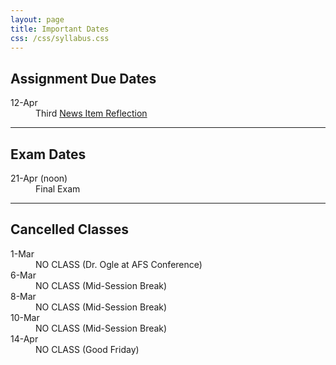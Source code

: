 ```yaml
---
layout: page
title: Important Dates
css: /css/syllabus.css
---
```


## Assignment Due Dates
<dl class="dl-horizontal">
<dt>12-Apr</dt><dd>Third <a href="Syllabus-Current.html#reflections---news-item">News Item Reflection</a></dd>
</dl>

<!---
<dt>11-Jan</dt><dd><a href="../modules/ClassIntro/HW.html">Class Pre-Requisite HW</a></dd>
<dt>25-Jan</dt><dd><a href="http://derekogle.com/NCNRS349/modules/Abundance/MarkRecap/CE2.html">Mark-Recap Class Exercise</a></dd>
<dt>27-Jan</dt><dd>Mark-Recap HW <a href="http://derekogle.com/IFAR/exercises/MarkRecap_URBrownTrout.html">#1</a> and <a href="http://derekogle.com/IFAR/exercises/MarkRecap_UNSPRainbowTrout.html">#2</a></dd>
<dt>30-Jan</dt><dd><a href="http://derekogle.com/IFAR/exercises/Depletion_LKLargemouth.html">Depletion HW</a></dd>
<dt>3-Feb</dt><dd><a href="http://derekogle.com/IFAR/exercises/LORockBass_ALK_A.html">Age-Length Key #1 & #2 HW</a></dd>
<dt>6-Feb</dt><dd><a href="http://derekogle.com/NCNRS349/modules/Mortality/CE1.html">Total Mortality CE</a></dd>
<dt>8-Feb</dt><dd>Total Mortality <a href="http://derekogle.com/IFAR/exercises/Mortality_LSKBLakeTrout.html">#1</a> & <a href="http://derekogle.com/IFAR/exercises/Mortality_LSSRLakeTrout.html">#2</a> HW</a></dd>
<dt>13-Feb</dt><dd>First <a href="Syllabus-Current.html#reflections---news-item">News Item Reflection</a></dd>
<dt>15-Feb</dt><dd><a href="http://derekogle.com/IFAR/exercises/AKSlimySculpins_Growth_A.html">Growth HW #1</a></dd>
<dt>27-Feb</dt><dd><a href="http://derekogle.com/IFAR/exercises/Recruitment_ELWalleye_A.html">Stock-Recruitment HW #1</a></dd>
<dt>13-Mar</dt><dd>Second <a href="Syllabus-Current.html#reflections---news-item">News Item Reflection</a></dd>

--->

---- 

## Exam Dates
<dl class="dl-horizontal">
<dt>21-Apr (noon)</dt><dd>Final Exam</dd>
</dl>


<!---
<dt>20-Feb</dt><dd>First Exam</dd>
<dt>13-Apr</dt><dd>Spring Hearings (11-Apr) Reflection</a></dd>
<dt>29-Feb</dt><dd><a href="Syllabus-Current.html#reflections---papers">First Paper Reflection</a></dd>
<dt>24-Feb</dt><dd>AFS (<a href="http://www.wi-afs.org/AnnualMeetings.aspx">info</a>) XC Reflections</a></dd>
<dt>24-Mar</dt><dd>Second Exam</dd>
--->

---- 

## Cancelled Classes
<dl class="dl-horizontal">
<dt>1-Mar</dt><dd>NO CLASS (Dr. Ogle at AFS Conference)</dd>
<dt>6-Mar</dt><dd>NO CLASS (Mid-Session Break)</dd>
<dt>8-Mar</dt><dd>NO CLASS (Mid-Session Break)</dd>
<dt>10-Mar</dt><dd>NO CLASS (Mid-Session Break)</dd>
<dt>14-Apr</dt><dd>NO CLASS (Good Friday)</dd>
</dl>

<!---
<dt>16-Jan</dt><dd>NO CLASS (Please participate in <a href="https://www.northland.edu/event/martin-luther-king-jr-day-2017/" target="_blank">Martin Luther King, Jr. Day Activities</a>)</dd>
--->
